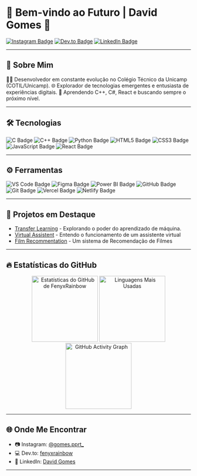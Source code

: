 # 👾 Bem-vindo ao Futuro | David Gomes 👋

[![Instagram Badge](https://img.shields.io/badge/-@gomes.pprt_-E4405F?style=flat&logo=Instagram&logoColor=white&link=https://instagram.com/gomes.pprt/)](https://instagram.com/gomes.pprt/)
[![Dev.to Badge](https://img.shields.io/badge/-Dev.to-0A0A0A?style=flat&logo=dev.to&logoColor=white&link=https://dev.to/fenyxrainbow)](https://dev.to/fenyxrainbow)
[![LinkedIn Badge](https://img.shields.io/badge/-David%20Gomes-0077B5?style=flat&logo=linkedin&logoColor=white)](https://www.linkedin.com/in/david-gomes)

---

## 🚀 Sobre Mim

👨‍💻 Desenvolvedor em constante evolução no Colégio Técnico da Unicamp (COTIL/Unicamp).
🌐 Explorador de tecnologias emergentes e entusiasta de experiências digitais.
🧠 Aprendendo C++, C#, React e buscando sempre o próximo nível.

---

## 🛠️ Tecnologias

![C Badge](https://img.shields.io/badge/-C-A8B9CC?style=flat&logo=c&logoColor=white)
![C++ Badge](https://img.shields.io/badge/-C++-00599C?style=flat&logo=c%2B%2B&logoColor=white)
![Python Badge](https://img.shields.io/badge/-Python-3776AB?style=flat&logo=python&logoColor=white)
![HTML5 Badge](https://img.shields.io/badge/-HTML5-E34F26?style=flat&logo=html5&logoColor=white)
![CSS3 Badge](https://img.shields.io/badge/-CSS3-1572B6?style=flat&logo=css3&logoColor=white)
![JavaScript Badge](https://img.shields.io/badge/-JavaScript-F7DF1E?style=flat&logo=javascript&logoColor=black)
![React Badge](https://img.shields.io/badge/-React-61DAFB?style=flat&logo=react&logoColor=white)

---

## ⚙️ Ferramentas

![VS Code Badge](https://img.shields.io/badge/-Visual%20Studio%20Code-007ACC?style=flat&logo=visual-studio-code&logoColor=white)
![Figma Badge](https://img.shields.io/badge/-Figma-F24E1E?style=flat&logo=figma&logoColor=white)
![Power BI Badge](https://img.shields.io/badge/-Power%20BI-F2C811?style=flat&logo=power-bi&logoColor=black)
![GitHub Badge](https://img.shields.io/badge/-GitHub-181717?style=flat&logo=github&logoColor=white)
![Git Badge](https://img.shields.io/badge/-Git-F05032?style=flat&logo=git&logoColor=white)
![Vercel Badge](https://img.shields.io/badge/-Vercel-000000?style=flat&logo=vercel&logoColor=white)
![Netlify Badge](https://img.shields.io/badge/-Netlify-00C7B7?style=flat&logo=netlify&logoColor=white)

---

## 🚧 Projetos em Destaque
- [Transfer Learning](https://github.com/fenyxrainbow/Transfer-Learning) - Explorando o poder do aprendizado de máquina.
- [Virtual Assistent](https://github.com/fenyxrainbow/VirtualAssistant) - Entendo o funcionamento de um assistente virtual
- [Film Recommentation](https://github.com/fenyxrainbow/film-recommendation-system) - Um sistema de Recomendação de Filmes
---

## 🔥 Estatísticas do GitHub
<div align="center">
  <img 
       src="https://github-readme-stats.vercel.app/api?username=fenyxrainbow&show_icons=true&theme=radical" 
       alt="Estatísticas do GitHub de FenyxRainbow" 
       height="180em" 
  />
  <img 
       src="https://github-readme-stats.vercel.app/api/top-langs/?username=fenyxrainbow&layout=compact&theme=radical" 
       alt="Linguagens Mais Usadas" 
       height="180em" 
  />
  <img 
       src="https://github-readme-activity-graph.cyclic.app/graph?username=fenyxrainbow&theme=react-dark" 
       alt="GitHub Activity Graph" 
       height="180em" 
  />
</div>

---

## 🌐 Onde Me Encontrar
- 📷 Instagram: [@gomes.pprt_](https://www.instagram.com/gomes.pprt/)
- 💻 Dev.to: [fenyxrainbow](https://dev.to/fenyxrainbow)
- 🔗 LinkedIn: [David Gomes](https://www.linkedin.com/in/david-gomes)

---
